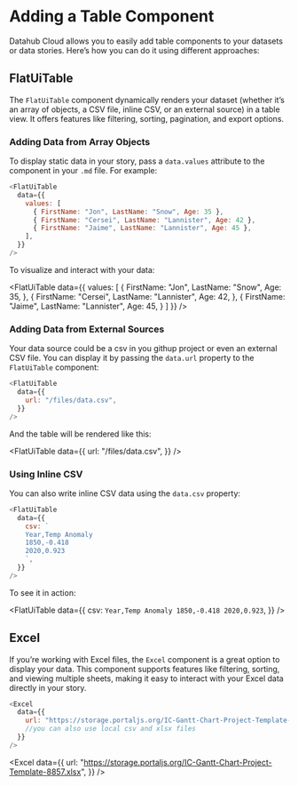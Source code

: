 # Adding a Table Component

Datahub Cloud allows you to easily add table components to your datasets or data stories. Here’s how you can do it using different approaches:

## FlatUiTable

The `FlatUiTable` component dynamically renders your dataset (whether it’s an array of objects, a CSV file, inline CSV, or an external source) in a table view. It offers features like filtering, sorting, pagination, and export options.

### Adding Data from Array Objects

To display static data in your story, pass a `data.values` attribute to the component in your `.md` file. For example:

```js
<FlatUiTable
  data={{
    values: [
      { FirstName: "Jon", LastName: "Snow", Age: 35 },
      { FirstName: "Cersei", LastName: "Lannister", Age: 42 },
      { FirstName: "Jaime", LastName: "Lannister", Age: 45 },
    ],
  }}
/>
```

To visualize and interact with your data:

<FlatUiTable
data={{
    values: [
      {
        FirstName: "Jon",
        LastName: "Snow",
        Age: 35,
      },
      {
        FirstName: "Cersei",
        LastName: "Lannister",
        Age: 42,
      },
      {
        FirstName: "Jaime",
        LastName: "Lannister",
        Age: 45,
      }
    ]
  }}
/>

### Adding Data from External Sources

Your data source could be a csv in you githup project or even an external CSV file. You can display it by passing the `data.url` property to the `FlatUiTable` component:

```js
<FlatUiTable
  data={{
    url: "/files/data.csv",
  }}
/>
```

And the table will be rendered like this:

<FlatUiTable
data={{
    url: "/files/data.csv",
  }}
/>

### Using Inline CSV

You can also write inline CSV data using the `data.csv` property:

```js
<FlatUiTable
  data={{
    csv: `
    Year,Temp Anomaly
    1850,-0.418
    2020,0.923
    `,
  }}
/>
```

To see it in action:

<FlatUiTable
data={{
    csv: `
    Year,Temp Anomaly
    1850,-0.418
    2020,0.923
    `,
  }}
/>

## Excel

If you’re working with Excel files, the `Excel` component is a great option to display your data. This component supports features like filtering, sorting, and viewing multiple sheets, making it easy to interact with your Excel data directly in your story.

```js
<Excel
  data={{
    url: "https://storage.portaljs.org/IC-Gantt-Chart-Project-Template-8857.xlsx",
    //you can also use local csv and xlsx files
  }}
/>
```

<Excel
data={{
    url: "https://storage.portaljs.org/IC-Gantt-Chart-Project-Template-8857.xlsx",
  }}
/>
